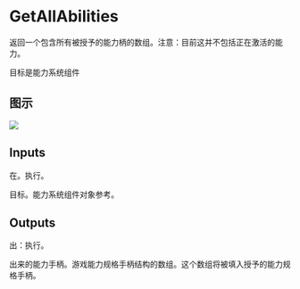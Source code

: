 # GetAllAbilities

返回一个包含所有被授予的能力柄的数组。注意：目前这并不包括正在激活的能力。

目标是能力系统组件

## 图示

![]($-20221218-19082149.png)

## Inputs

在。执行。

目标。能力系统组件对象参考。  

## Outputs

出：执行。

出来的能力手柄。游戏能力规格手柄结构的数组。这个数组将被填入授予的能力规格手柄。
